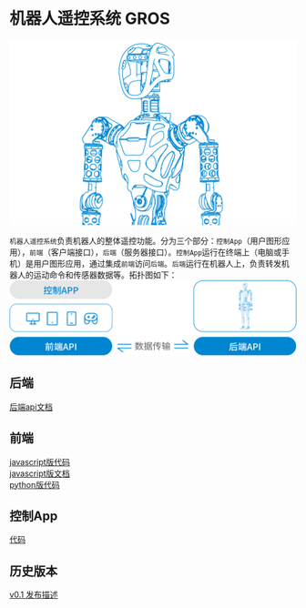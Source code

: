 # 机器人遥控系统 GROS

![](pics/gr1half.png)

`机器人遥控系统`负责机器人的整体遥控功能。分为三个部分：`控制App`（用户图形应用），`前端`（客户端接口），`后端`（服务器接口）。`控制App`运行在终端上（电脑或手机）是用户图形应用，通过集成`前端`访问`后端`。`后端`运行在机器人上，负责转发机器人的运动命令和传感器数据等。拓扑图如下：  
![](pics/v0.1_1.png)


## 后端
[后端api文档](https://fftai-gros.github.io/doc-svr/index.html)  

## 前端
[javascript版代码](https://github.com/FFTAI/gros_client_js)  
[javascript版文档](https://fftai-gros.github.io/doc-js/classes/Robot.html)  
[python版代码](https://github.com/FFTAI/gros_client_py)

## 控制App
[代码](https://github.com/FFTAI/gros_app)  


## 历史版本
[v0.1 发布描述](v0.1.md)